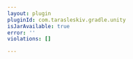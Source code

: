 ```yaml
---
layout: plugin
pluginId: com.tarasleskiv.gradle.unity
isJarAvailable: true
error: ''
violations: []

---
```

